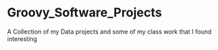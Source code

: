 # Groovy_Software_Projects
A Collection of my Data projects and some of my class work that I found interesting 
